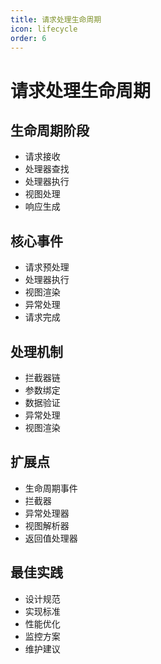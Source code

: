 ```yaml
---
title: 请求处理生命周期
icon: lifecycle
order: 6
---
```


# 请求处理生命周期

## 生命周期阶段
- 请求接收
- 处理器查找
- 处理器执行
- 视图处理
- 响应生成

## 核心事件
- 请求预处理
- 处理器执行
- 视图渲染
- 异常处理
- 请求完成

## 处理机制
- 拦截器链
- 参数绑定
- 数据验证
- 异常处理
- 视图渲染

## 扩展点
- 生命周期事件
- 拦截器
- 异常处理器
- 视图解析器
- 返回值处理器

## 最佳实践
- 设计规范
- 实现标准
- 性能优化
- 监控方案
- 维护建议
